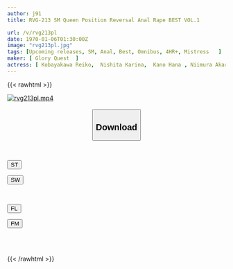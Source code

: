```yaml
---
author: j91
title: RVG-213 SM Queen Position Reversal Anal Rape BEST VOL.1

url: /v/rvg213pl
date: 1970-01-06T01:30:00Z
image: "rvg213pl.jpg"
tags: [Upcoming releases, SM, Anal, Best, Omnibus, 4HR+, Mistress	]
maker: [ Glory Quest  ]
actress: [ Kobayakawa Reiko,  Nishita Karina,  Kano Hana , Niimura Akari , Shiomi Akari , Otogoto Rui]
---
```



{{< rawhtml >}}

<div class="video" data-videoid="pending_link_2.html">
    <a href="javascript:;">
        <img src="/v/rvg213pl/rvg213pl.jpg" width="WIDTH" height="HEIGHT" alt="rvg213pl.mp4" loading="lazy">
    </a>
</div>

<script type="text/javascript" src="https://j91.asia/asset/on-demand-pend.js"></script>

<br>
  <link rel="stylesheet" href="https://j91.asia/asset/bs5.css">
  
  <center>
  <button class="btn btn-primary" type="button" data-bs-toggle="collapse" data-bs-target=".multi-collapse" aria-expanded="false" aria-controls="multiCollapseExample1 multiCollapseExample2"><h2>Download</h2></button></center>
</p>
<div class="row">
  <div class="col">
    <div class="collapse multi-collapse" id="multiCollapseExample1">
      <div class="card card-body">
	      	      <br>
<div class="buttons">  
<p><a href="https://j91.asia/pending_link_2.html" target="_blank"><button class="btn-hover color-3"><i class="fa fa-download"></i> ST</button></a></p>
<p><a href="https://j91.asia/pending_link_2.html" target="_blank"><button class="btn-hover color-2"><i class="fa fa-download"></i> SW</button></a></p></div>
    </div>
  </div>
</div>
  <div class="col">
    <div class="collapse multi-collapse" id="multiCollapseExample2">
      <div class="card card-body">
	      <br>
<div class="buttons">
<p><a href="https://j91.asia/pending_link_2.html" target="_blank"><button class="btn-hover color-9"><i class="fa fa-download"></i> FL</button></a></p>
<p><a href="https://j91.asia/pending_link_2.html" target="_blank"><button class="btn-hover color-8"><i class="fa fa-download"></i> FM</button></a></p></div>
<br><br>
      </div>
    </div>
  </div>
</div>

{{< /rawhtml >}}